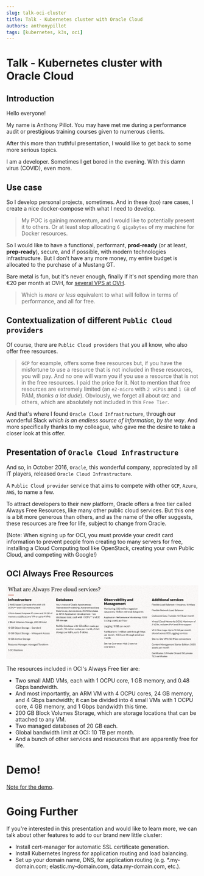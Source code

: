 ```yaml
---
slug: talk-oci-cluster
title: Talk - Kubernetes cluster with Oracle Cloud
authors: anthonypillot
tags: [kubernetes, k3s, oci]
---
```


# Talk - Kubernetes cluster with Oracle Cloud

## Introduction

Hello everyone!

My name is Anthony Pillot. You may have met me during a performance audit or prestigious training courses given to numerous clients.

After this more than truthful presentation, I would like to get back to some more serious topics.

I am a developer. Sometimes I get bored in the evening. With this damn virus (COVID), even more.

## Use case

So I develop personal projects, sometimes. And in these (too) rare cases, I create a nice docker-compose with what I need to develop.

> My POC is gaining momentum, and I would like to potentially present it to others. Or at least stop allocating `6 gigabytes` of my machine for Docker resources.

So I would like to have a functional, performant, **prod-ready** (or at least, **prep-ready**), secure, and if possible, with modern technologies infrastructure. But I don't have any more money, my entire budget is allocated to the purchase of a Mustang GT.

Bare metal is fun, but it's never enough, finally if it's not spending more than €20 per month at OVH, for [several VPS at OVH](https://www.ovhcloud.com/fr/vps/).

> Which is _more or less_ equivalent to what will follow in terms of performance, and all for free.

## Contextualization of different `Public Cloud providers`

Of course, there are `Public Cloud providers` that you all know, who also offer free resources.

> `GCP` for example, offers some free resources but, if you have the misfortune to use a resource that is not included in these resources, you will pay. And no one will warn you if you use a resource that is not in the free resources. I paid the price for it. Not to mention that free resources are extremely limited (an `e2-micro` with `2 vCPUs` and `1 GB` of RAM, _thanks a lot dude_). Obviously, we forget all about `GKE` and others, which are absolutely not included in this `Free Tier`.

And that's where I found `Oracle Cloud Infrastructure`, through our wonderful Slack _which is an endless source of information, by the way_. And more specifically thanks to my colleague, who gave me the desire to take a closer look at this offer.

## Presentation of `Oracle Cloud Infrastructure`

And so, in October 2016, `Oracle`, this wonderful company, appreciated by all IT players, released `Oracle Cloud Infrastructure`.

A `Public Cloud provider` service that aims to compete with other `GCP`, `Azure`, `AWS`, to name a few.

To attract developers to their new platform, Oracle offers a free tier called Always Free Resources, like many other public cloud services. But this one is a bit more generous than others, and as the name of the offer suggests, these resources are free for life, subject to change from Oracle.

(Note: When signing up for OCI, you must provide your credit card information to prevent people from creating too many servers for free, installing a Cloud Computing tool like OpenStack, creating your own Public Cloud, and competing with Google!)

## OCI Always Free Resources

![oci-always-free-resources](./oci-always-free-resources.png)

The resources included in OCI's Always Free tier are:

- Two small AMD VMs, each with 1 OCPU core, 1 GB memory, and 0.48 Gbps bandwidth.
- And most importantly, an ARM VM with 4 OCPU cores, 24 GB memory, and 4 Gbps bandwidth; it can be divided into 4 small VMs with 1 OCPU core, 4 GB memory, and 1 Gbps bandwidth this time.
- 200 GB Block Volumes Storage, which are storage locations that can be attached to any VM.
- Two managed databases of 20 GB each.
- Global bandwidth limit at OCI: 10 TB per month.
- And a bunch of other services and resources that are apparently free for life.

# Demo!

[Note for the demo](@site/docs/kubernetes/get-started-with-k3s.md).

# Going Further

If you're interested in this presentation and would like to learn more, we can talk about other features to add to our brand new little cluster:

- Install cert-manager for automatic SSL certificate generation.
- Install Kubernetes Ingress for application routing and load balancing.
- Set up your domain name, DNS, for application routing (e.g. \*.my-domain.com; elastic.my-domain.com, data.my-domain.com, etc.).
